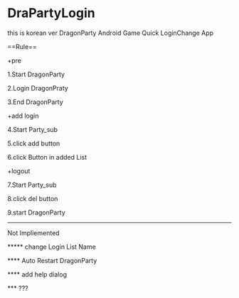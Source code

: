DraPartyLogin
=============
this is korean ver DragonParty Android Game Quick LoginChange App

==Rule==

+pre

1.Start DragonParty

2.Login DragonPraty

3.End DragonParty


+add login

4.Start Party_sub

5.click add button

6.click Button in added List

+logout

7.Start Party_sub

8.click del button

9.start DragonParty

----------------------------------------------------------------------------------

Not Impliemented

***** change Login List Name

****  Auto Restart DragonParty

****  add help dialog

***   ???

